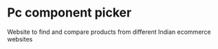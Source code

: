 # Pc component picker
Website to find and compare products from different Indian ecommerce websites
